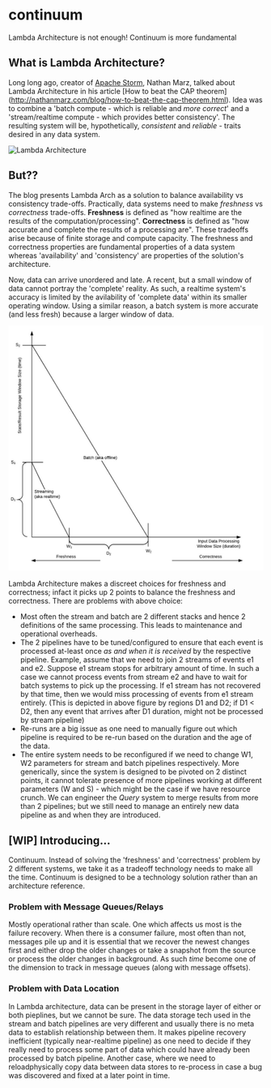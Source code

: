 # continuum
Lambda Architecture is not enough! Continuum is more fundamental

## What is Lambda Architecture?
Long long ago, creator of [Apache Storm](http://storm.apache.org/index.html "Apache Storm"), Nathan Marz, talked about Lambda Architecture in his article [How to beat the CAP theorem] (http://nathanmarz.com/blog/how-to-beat-the-cap-theorem.html). Idea was to combine a 'batch compute - which is reliable and *more correct*' and a 'stream/realtime compute - which provides better consistency'. The resulting system will be, hypothetically, *consistent* and *reliable* - traits desired in any data system.

![Lambda Architecture](http://nathanmarz.com/storage/batch_realtime_example.png?__SQUARESPACE_CACHEVERSION=1318379033834)

## But??
The blog presents Lambda Arch as a solution to balance availability vs consistency trade-offs. Practically, data systems need to make *freshness* vs *correctness* trade-offs. **Freshness** is defined as "how realtime are the results of the computation/processing". **Correctness** is defined as "how accurate and complete the results of a processing are". These tradeoffs arise because of finite storage and compute capacity. The freshness and correctness properties are fundamental properties of a data system whereas 'availability' and 'consistency' are properties of the solution's architecture. 

Now, data can arrive unordered and late. A recent, but a small window of data cannot portray the 'complete' reality. As such, a realtime system's accuracy is limited by the avilability of 'complete data' within its smaller operating window. Using a similar reason, a batch system is more accurate (and less fresh) because a larger window of data.

![Batch vs Stream](https://github.com/flipkart-incubator/continuum/blob/master/docs/images/continuum-stream-vs-batch-lambda.jpg)

Lambda Architecture makes a discreet choices for freshness and correctness; infact it picks up 2 points to balance the freshness and correctness. There are problems with above choice:
* Most often the stream and batch are 2 different stacks and hence 2 definitions of the same processing. This leads to maintenance and operational overheads.
* The 2 pipelines have to be tuned/configured to ensure that each event is processed at-least once *as and when it is received* by the respective pipeline. Example, assume that we need to join 2 streams of events e1 and e2. Suppose e1 stream stops for arbitrary amount of time. In such a case we cannot process events from stream e2 and have to wait for batch systems to pick up the processing. If e1 stream has not recovered by that time, then we would miss processing of events from e1 stream entirely. (This is depicted in above figure by regions D1 and D2; if D1 < D2, then any event that arrives after D1 duration, might not be processed by stream pipeline)
* Re-runs are a big issue as one need to manually figure out which pipeline is required to be re-run based on the duration and the age of the data.
* The entire system needs to be reconfigured if we need to change W1, W2 parameters for stream and batch pipelines respectively. More generically, since the system is designed to be pivoted on 2 distinct points, it cannot tolerate presence of more pipelines working at different parameters (W and S) - which might be the case if we have resource crunch. We can engineer the *Query* system to merge results from more than 2 pipelines; but we still need to manage an entirely new data pipeline as and when they are introduced.

## [WIP] Introducing...
Continuum. Instead of solving the 'freshness' and 'correctness' problem by 2 different systems, we take it as a tradeoff technology needs to make all the time.
Continuum is designed to be a technology solution rather than an architecture reference.


### Problem with Message Queues/Relays
Mostly operational rather than scale. One which affects us most is the failure recovery. When there is a consumer failure, most often than not, messages pile up and it is essential that we recover the newest changes first and either drop the older changes or take a snapshot from the source or process the older changes in background. As such *time* become one of the dimension to track in message queues (along with message offsets).


### Problem with Data Location
In Lambda architecture, data can be present in the storage layer of either or both pieplines, but we cannot be sure. The data storage tech used in the stream and batch pipelines are very different and usually there is no meta data to establish relationship between them. It makes pipeline recovery inefficient (typically near-realtime pipeline) as one need to decide if they really need to process some part of data which could have already been processed by batch pipeline. Another case, where we need to reloadphysically copy data between data stores to re-process in case a bug was discovered and fixed at a later point in time.






